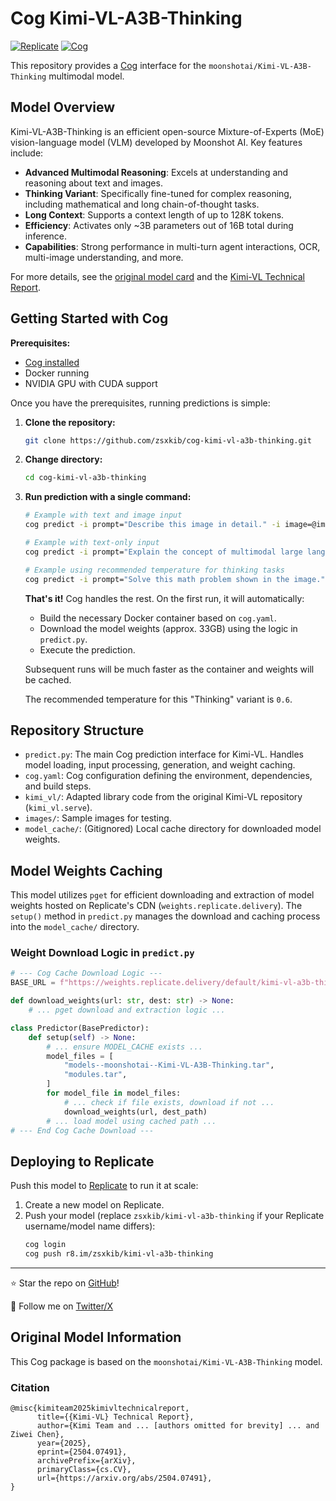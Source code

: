 # Cog Kimi-VL-A3B-Thinking

[![Replicate](https://replicate.com/zsxkib/kimi-vl-a3b-thinking/badge)](https://replicate.com/zsxkib/kimi-vl-a3b-thinking)
[![Cog](https://github.com/replicate/cog/raw/main/docs/header.png)](https://github.com/replicate/cog)

This repository provides a [Cog](https://github.com/replicate/cog) interface for the `moonshotai/Kimi-VL-A3B-Thinking` multimodal model.

## Model Overview

Kimi-VL-A3B-Thinking is an efficient open-source Mixture-of-Experts (MoE) vision-language model (VLM) developed by Moonshot AI. Key features include:

-   **Advanced Multimodal Reasoning**: Excels at understanding and reasoning about text and images.
-   **Thinking Variant**: Specifically fine-tuned for complex reasoning, including mathematical and long chain-of-thought tasks.
-   **Long Context**: Supports a context length of up to 128K tokens.
-   **Efficiency**: Activates only ~3B parameters out of 16B total during inference.
-   **Capabilities**: Strong performance in multi-turn agent interactions, OCR, multi-image understanding, and more.

For more details, see the [original model card](https://huggingface.co/moonshotai/Kimi-VL-A3B-Thinking) and the [Kimi-VL Technical Report](https://arxiv.org/abs/2504.07491).

## Getting Started with Cog

**Prerequisites:**
-   [Cog installed](https://github.com/replicate/cog?tab=readme-ov-file#install)
-   Docker running
-   NVIDIA GPU with CUDA support

Once you have the prerequisites, running predictions is simple:

1.  **Clone the repository:**
    ```bash
    git clone https://github.com/zsxkib/cog-kimi-vl-a3b-thinking.git
    ```
2.  **Change directory:**
    ```bash
    cd cog-kimi-vl-a3b-thinking
    ```
3.  **Run prediction with a single command:**
    ```bash
    # Example with text and image input
    cog predict -i prompt="Describe this image in detail." -i image=@images/demo1.jpeg

    # Example with text-only input
    cog predict -i prompt="Explain the concept of multimodal large language models."

    # Example using recommended temperature for thinking tasks
    cog predict -i prompt="Solve this math problem shown in the image." -i image=@images/math_problem.png -i temperature=0.6
    ```
    **That's it!** Cog handles the rest. On the first run, it will automatically:
    -   Build the necessary Docker container based on `cog.yaml`.
    -   Download the model weights (approx. 33GB) using the logic in `predict.py`.
    -   Execute the prediction.

    Subsequent runs will be much faster as the container and weights will be cached.

    The recommended temperature for this "Thinking" variant is `0.6`.

## Repository Structure

-   `predict.py`: The main Cog prediction interface for Kimi-VL. Handles model loading, input processing, generation, and weight caching.
-   `cog.yaml`: Cog configuration defining the environment, dependencies, and build steps.
-   `kimi_vl/`: Adapted library code from the original Kimi-VL repository (`kimi_vl.serve`).
-   `images/`: Sample images for testing.
-   `model_cache/`: (Gitignored) Local cache directory for downloaded model weights.

## Model Weights Caching

This model utilizes `pget` for efficient downloading and extraction of model weights hosted on Replicate's CDN (`weights.replicate.delivery`). The `setup()` method in `predict.py` manages the download and caching process into the `model_cache/` directory.

### Weight Download Logic in `predict.py`

```python
# --- Cog Cache Download Logic ---
BASE_URL = f"https://weights.replicate.delivery/default/kimi-vl-a3b-thinking/{MODEL_CACHE}/"

def download_weights(url: str, dest: str) -> None:
    # ... pget download and extraction logic ...

class Predictor(BasePredictor):
    def setup(self) -> None:
        # ... ensure MODEL_CACHE exists ...
        model_files = [
            "models--moonshotai--Kimi-VL-A3B-Thinking.tar",
            "modules.tar",
        ]
        for model_file in model_files:
            # ... check if file exists, download if not ...
            download_weights(url, dest_path)
        # ... load model using cached path ...
# --- End Cog Cache Download ---
```

## Deploying to Replicate

Push this model to [Replicate](https://replicate.com) to run it at scale:

1.  Create a new model on Replicate.
2.  Push your model (replace `zsxkib/kimi-vl-a3b-thinking` if your Replicate username/model name differs):
    ```bash
    cog login
    cog push r8.im/zsxkib/kimi-vl-a3b-thinking
    ```

---

⭐ Star the repo on [GitHub](https://github.com/zsxkib/cog-kimi-vl-a3b-thinking)!

👋 Follow me on [Twitter/X](https://twitter.com/zsakib_)

## Original Model Information

This Cog package is based on the `moonshotai/Kimi-VL-A3B-Thinking` model.

### Citation

```
@misc{kimiteam2025kimivltechnicalreport,
      title={{Kimi-VL} Technical Report},
      author={Kimi Team and ... [authors omitted for brevity] ... and Ziwei Chen},
      year={2025},
      eprint={2504.07491},
      archivePrefix={arXiv},
      primaryClass={cs.CV},
      url={https://arxiv.org/abs/2504.07491},
}
```


